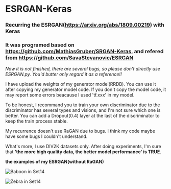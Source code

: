 # ESRGAN-Keras
### Recurring the ESRGAN(https://arxiv.org/abs/1809.00219) with Keras

### It was programed based on https://github.com/MathiasGruber/SRGAN-Keras, and refered from https://github.com/SavaStevanovic/ESRGAN

*Now it is not finished, there are several bugs, so please don't directly use ESRGAN.py. You'd butter only regard it as a reference!!*

I have upload the weights of my generator model(RRDB). You can use it after copying my generator model code. If you don't copy the model code, it may report some errors beacause I used 'tf.xxx' in my model.

To be honest, I recommand you to train your own discriminator due to the discriminator has several types and visions, and I'm not sure which one is better. You can add a Dropout(0.4) layer at the last of the discriminator to keep the train process stable.

My recurrence doesn't use RaGAN due to bugs. I think my code maybe have some bugs I couldn't understand.

What's more, I use DIV2K datasets only. After doing experiments, I'm sure that **'the more high quality data, the better model performance' is TRUE**.

**the examples of my ESRGAN(without RaGAN)**

![Baboon in Set14](https://github.com/fenghansen/ESRGAN-Keras/blob/master/img_001_SRF_4_HR-Epoch99000.png) 

![Zebra in Set14](https://github.com/fenghansen/ESRGAN-Keras/blob/master/img_014_SRF_4_HR-Epoch99000.png) 
